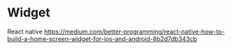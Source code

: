 # Widget
React native 
https://medium.com/better-programming/react-native-how-to-build-a-home-screen-widget-for-ios-and-android-8b2d7db343cb
